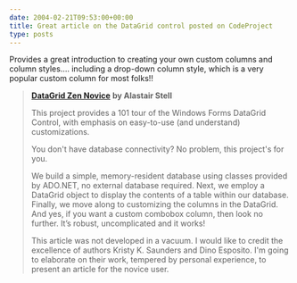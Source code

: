 ```yaml
---
date: 2004-02-21T09:53:00+00:00
title: Great article on the DataGrid control posted on CodeProject
type: posts
---
```

Provides a great introduction to creating your own custom columns and column styles.... including a drop-down column style, which is a very popular custom column for most folks!!

> [**DataGrid Zen Novice**](https://www.codeproject.com/cs/miscctrl/DataGridZen.asp) **by Alastair Stell**
>
> This project provides a 101 tour of the Windows Forms DataGrid Control, with emphasis on easy-to-use (and understand) customizations.
>
> You don't have database connectivity? No problem, this project's for you.
>
> We build a simple, memory-resident database using classes provided by ADO.NET, no external database required. Next, we employ a DataGrid object to display the contents of a table within our database. Finally, we move along to customizing the columns in the DataGrid. And yes, if you want a custom combobox column, then look no further. It’s robust, uncomplicated and it works!
>
> This article was not developed in a vacuum. I would like to credit the excellence of authors Kristy K. Saunders and Dino Esposito. I'm going to elaborate on their work, tempered by personal experience, to present an article for the novice user.
